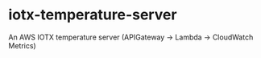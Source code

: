 # iotx-temperature-server
An AWS IOTX temperature server (APIGateway -> Lambda -> CloudWatch Metrics)
